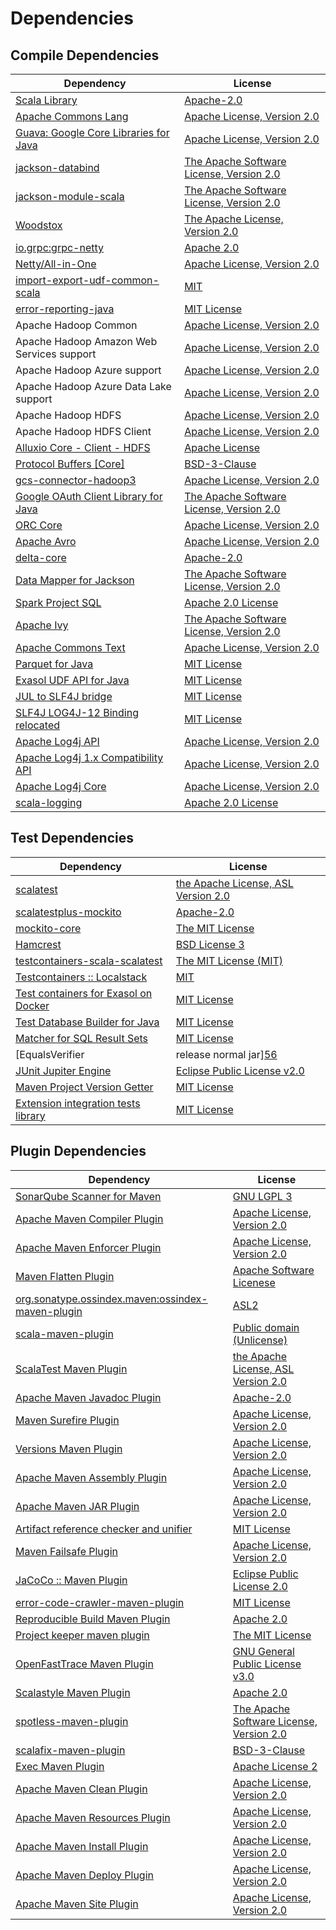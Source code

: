 <!-- @formatter:off -->
# Dependencies

## Compile Dependencies

| Dependency                                 | License                                       |
| ------------------------------------------ | --------------------------------------------- |
| [Scala Library][0]                         | [Apache-2.0][1]                               |
| [Apache Commons Lang][2]                   | [Apache License, Version 2.0][3]              |
| [Guava: Google Core Libraries for Java][4] | [Apache License, Version 2.0][5]              |
| [jackson-databind][6]                      | [The Apache Software License, Version 2.0][3] |
| [jackson-module-scala][7]                  | [The Apache Software License, Version 2.0][3] |
| [Woodstox][8]                              | [The Apache License, Version 2.0][5]          |
| [io.grpc:grpc-netty][9]                    | [Apache 2.0][10]                              |
| [Netty/All-in-One][11]                     | [Apache License, Version 2.0][1]              |
| [import-export-udf-common-scala][12]       | [MIT][13]                                     |
| [error-reporting-java][14]                 | [MIT License][15]                             |
| Apache Hadoop Common                       | [Apache License, Version 2.0][3]              |
| Apache Hadoop Amazon Web Services support  | [Apache License, Version 2.0][3]              |
| Apache Hadoop Azure support                | [Apache License, Version 2.0][3]              |
| Apache Hadoop Azure Data Lake support      | [Apache License, Version 2.0][3]              |
| Apache Hadoop HDFS                         | [Apache License, Version 2.0][3]              |
| Apache Hadoop HDFS Client                  | [Apache License, Version 2.0][3]              |
| [Alluxio Core - Client - HDFS][16]         | [Apache License][17]                          |
| [Protocol Buffers [Core]][18]              | [BSD-3-Clause][19]                            |
| [gcs-connector-hadoop3][20]                | [Apache License, Version 2.0][5]              |
| [Google OAuth Client Library for Java][21] | [The Apache Software License, Version 2.0][3] |
| [ORC Core][22]                             | [Apache License, Version 2.0][3]              |
| [Apache Avro][23]                          | [Apache License, Version 2.0][3]              |
| [delta-core][24]                           | [Apache-2.0][25]                              |
| [Data Mapper for Jackson][26]              | [The Apache Software License, Version 2.0][5] |
| [Spark Project SQL][27]                    | [Apache 2.0 License][28]                      |
| [Apache Ivy][29]                           | [The Apache Software License, Version 2.0][5] |
| [Apache Commons Text][30]                  | [Apache License, Version 2.0][3]              |
| [Parquet for Java][31]                     | [MIT License][32]                             |
| [Exasol UDF API for Java][33]              | [MIT License][34]                             |
| [JUL to SLF4J bridge][35]                  | [MIT License][36]                             |
| [SLF4J LOG4J-12 Binding relocated][35]     | [MIT License][36]                             |
| [Apache Log4j API][37]                     | [Apache License, Version 2.0][3]              |
| [Apache Log4j 1.x Compatibility API][38]   | [Apache License, Version 2.0][3]              |
| [Apache Log4j Core][39]                    | [Apache License, Version 2.0][3]              |
| [scala-logging][40]                        | [Apache 2.0 License][28]                      |

## Test Dependencies

| Dependency                                 | License                                   |
| ------------------------------------------ | ----------------------------------------- |
| [scalatest][41]                            | [the Apache License, ASL Version 2.0][25] |
| [scalatestplus-mockito][42]                | [Apache-2.0][25]                          |
| [mockito-core][43]                         | [The MIT License][44]                     |
| [Hamcrest][45]                             | [BSD License 3][46]                       |
| [testcontainers-scala-scalatest][47]       | [The MIT License (MIT)][13]               |
| [Testcontainers :: Localstack][48]         | [MIT][49]                                 |
| [Test containers for Exasol on Docker][50] | [MIT License][51]                         |
| [Test Database Builder for Java][52]       | [MIT License][53]                         |
| [Matcher for SQL Result Sets][54]          | [MIT License][55]                         |
| [EqualsVerifier | release normal jar][56]  | [Apache License, Version 2.0][3]          |
| [JUnit Jupiter Engine][57]                 | [Eclipse Public License v2.0][58]         |
| [Maven Project Version Getter][59]         | [MIT License][60]                         |
| [Extension integration tests library][61]  | [MIT License][62]                         |

## Plugin Dependencies

| Dependency                                              | License                                       |
| ------------------------------------------------------- | --------------------------------------------- |
| [SonarQube Scanner for Maven][63]                       | [GNU LGPL 3][64]                              |
| [Apache Maven Compiler Plugin][65]                      | [Apache License, Version 2.0][3]              |
| [Apache Maven Enforcer Plugin][66]                      | [Apache License, Version 2.0][3]              |
| [Maven Flatten Plugin][67]                              | [Apache Software Licenese][3]                 |
| [org.sonatype.ossindex.maven:ossindex-maven-plugin][68] | [ASL2][5]                                     |
| [scala-maven-plugin][69]                                | [Public domain (Unlicense)][70]               |
| [ScalaTest Maven Plugin][71]                            | [the Apache License, ASL Version 2.0][25]     |
| [Apache Maven Javadoc Plugin][72]                       | [Apache-2.0][3]                               |
| [Maven Surefire Plugin][73]                             | [Apache License, Version 2.0][3]              |
| [Versions Maven Plugin][74]                             | [Apache License, Version 2.0][3]              |
| [Apache Maven Assembly Plugin][75]                      | [Apache License, Version 2.0][3]              |
| [Apache Maven JAR Plugin][76]                           | [Apache License, Version 2.0][3]              |
| [Artifact reference checker and unifier][77]            | [MIT License][78]                             |
| [Maven Failsafe Plugin][79]                             | [Apache License, Version 2.0][3]              |
| [JaCoCo :: Maven Plugin][80]                            | [Eclipse Public License 2.0][81]              |
| [error-code-crawler-maven-plugin][82]                   | [MIT License][83]                             |
| [Reproducible Build Maven Plugin][84]                   | [Apache 2.0][5]                               |
| [Project keeper maven plugin][85]                       | [The MIT License][86]                         |
| [OpenFastTrace Maven Plugin][87]                        | [GNU General Public License v3.0][88]         |
| [Scalastyle Maven Plugin][89]                           | [Apache 2.0][28]                              |
| [spotless-maven-plugin][90]                             | [The Apache Software License, Version 2.0][3] |
| [scalafix-maven-plugin][91]                             | [BSD-3-Clause][19]                            |
| [Exec Maven Plugin][92]                                 | [Apache License 2][3]                         |
| [Apache Maven Clean Plugin][93]                         | [Apache License, Version 2.0][3]              |
| [Apache Maven Resources Plugin][94]                     | [Apache License, Version 2.0][3]              |
| [Apache Maven Install Plugin][95]                       | [Apache License, Version 2.0][3]              |
| [Apache Maven Deploy Plugin][96]                        | [Apache License, Version 2.0][3]              |
| [Apache Maven Site Plugin][97]                          | [Apache License, Version 2.0][3]              |

[0]: https://www.scala-lang.org/
[1]: https://www.apache.org/licenses/LICENSE-2.0
[2]: https://commons.apache.org/proper/commons-lang/
[3]: https://www.apache.org/licenses/LICENSE-2.0.txt
[4]: https://github.com/google/guava
[5]: http://www.apache.org/licenses/LICENSE-2.0.txt
[6]: https://github.com/FasterXML/jackson
[7]: https://github.com/FasterXML/jackson-module-scala
[8]: https://github.com/FasterXML/woodstox
[9]: https://github.com/grpc/grpc-java
[10]: https://opensource.org/licenses/Apache-2.0
[11]: https://netty.io/
[12]: https://github.com/exasol/import-export-udf-common-scala
[13]: https://opensource.org/licenses/MIT
[14]: https://github.com/exasol/error-reporting-java/
[15]: https://github.com/exasol/error-reporting-java/blob/main/LICENSE
[16]: https://www.alluxio.io
[17]: https://github.com/alluxio/alluxio/blob/master/LICENSE
[18]: https://github.com/protocolbuffers/protobuf/tree/main/java
[19]: https://opensource.org/licenses/BSD-3-Clause
[20]: https://github.com/GoogleCloudDataproc/hadoop-connectors/tree/master/gcs
[21]: https://github.com/googleapis/google-oauth-java-client
[22]: https://orc.apache.org/
[23]: https://avro.apache.org
[24]: https://delta.io/
[25]: http://www.apache.org/licenses/LICENSE-2.0
[26]: https://github.com/codehaus/jackson
[27]: https://spark.apache.org/
[28]: http://www.apache.org/licenses/LICENSE-2.0.html
[29]: http://ant.apache.org/ivy/
[30]: https://commons.apache.org/proper/commons-text
[31]: https://github.com/exasol/parquet-io-java/
[32]: https://github.com/exasol/parquet-io-java/blob/main/LICENSE
[33]: https://github.com/exasol/udf-api-java/
[34]: https://github.com/exasol/udf-api-java/blob/main/LICENSE
[35]: http://www.slf4j.org
[36]: http://www.opensource.org/licenses/mit-license.php
[37]: https://logging.apache.org/log4j/2.x/log4j-api/
[38]: https://logging.apache.org/log4j/2.x/
[39]: https://logging.apache.org/log4j/2.x/log4j-core/
[40]: https://github.com/lightbend/scala-logging
[41]: http://www.scalatest.org
[42]: https://github.com/scalatest/scalatestplus-mockito
[43]: https://github.com/mockito/mockito
[44]: https://github.com/mockito/mockito/blob/main/LICENSE
[45]: http://hamcrest.org/JavaHamcrest/
[46]: http://opensource.org/licenses/BSD-3-Clause
[47]: https://github.com/testcontainers/testcontainers-scala
[48]: https://testcontainers.org
[49]: http://opensource.org/licenses/MIT
[50]: https://github.com/exasol/exasol-testcontainers/
[51]: https://github.com/exasol/exasol-testcontainers/blob/main/LICENSE
[52]: https://github.com/exasol/test-db-builder-java/
[53]: https://github.com/exasol/test-db-builder-java/blob/main/LICENSE
[54]: https://github.com/exasol/hamcrest-resultset-matcher/
[55]: https://github.com/exasol/hamcrest-resultset-matcher/blob/main/LICENSE
[56]: https://www.jqno.nl/equalsverifier
[57]: https://junit.org/junit5/
[58]: https://www.eclipse.org/legal/epl-v20.html
[59]: https://github.com/exasol/maven-project-version-getter/
[60]: https://github.com/exasol/maven-project-version-getter/blob/main/LICENSE
[61]: https://github.com/exasol/extension-manager/
[62]: https://github.com/exasol/extension-manager/blob/main/LICENSE
[63]: http://sonarsource.github.io/sonar-scanner-maven/
[64]: http://www.gnu.org/licenses/lgpl.txt
[65]: https://maven.apache.org/plugins/maven-compiler-plugin/
[66]: https://maven.apache.org/enforcer/maven-enforcer-plugin/
[67]: https://www.mojohaus.org/flatten-maven-plugin/
[68]: https://sonatype.github.io/ossindex-maven/maven-plugin/
[69]: http://github.com/davidB/scala-maven-plugin
[70]: http://unlicense.org/
[71]: https://www.scalatest.org/user_guide/using_the_scalatest_maven_plugin
[72]: https://maven.apache.org/plugins/maven-javadoc-plugin/
[73]: https://maven.apache.org/surefire/maven-surefire-plugin/
[74]: https://www.mojohaus.org/versions/versions-maven-plugin/
[75]: https://maven.apache.org/plugins/maven-assembly-plugin/
[76]: https://maven.apache.org/plugins/maven-jar-plugin/
[77]: https://github.com/exasol/artifact-reference-checker-maven-plugin/
[78]: https://github.com/exasol/artifact-reference-checker-maven-plugin/blob/main/LICENSE
[79]: https://maven.apache.org/surefire/maven-failsafe-plugin/
[80]: https://www.jacoco.org/jacoco/trunk/doc/maven.html
[81]: https://www.eclipse.org/legal/epl-2.0/
[82]: https://github.com/exasol/error-code-crawler-maven-plugin/
[83]: https://github.com/exasol/error-code-crawler-maven-plugin/blob/main/LICENSE
[84]: http://zlika.github.io/reproducible-build-maven-plugin
[85]: https://github.com/exasol/project-keeper/
[86]: https://github.com/exasol/project-keeper/blob/main/LICENSE
[87]: https://github.com/itsallcode/openfasttrace-maven-plugin
[88]: https://www.gnu.org/licenses/gpl-3.0.html
[89]: http://www.scalastyle.org
[90]: https://github.com/diffplug/spotless
[91]: https://github.com/evis/scalafix-maven-plugin
[92]: https://www.mojohaus.org/exec-maven-plugin
[93]: https://maven.apache.org/plugins/maven-clean-plugin/
[94]: https://maven.apache.org/plugins/maven-resources-plugin/
[95]: https://maven.apache.org/plugins/maven-install-plugin/
[96]: https://maven.apache.org/plugins/maven-deploy-plugin/
[97]: https://maven.apache.org/plugins/maven-site-plugin/
